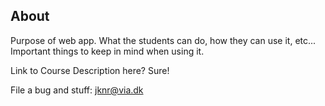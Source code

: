 ## About

Purpose of web app. What the students can do, how they can use it, etc... Important things to keep in mind when using it.

Link to Course Description here? Sure!

File a bug and stuff: jknr@via.dk